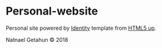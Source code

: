 Personal-website
=================
Personal site powered by [Identity](https://html5up.net/identity) template from [HTML5 up](html5up.net).

Natnael Getahun &copy; 2018